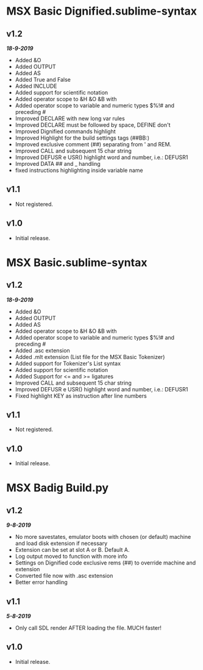 # MSX Basic Dignified.sublime-syntax
## **v1.2**  

***18-9-2019***   
- Added &O  
- Added OUTPUT  
- Added AS  
- Added True and False  
- Added INCLUDE  
- Added support for scientific notation  
- Added operator scope to &H &O &B with  
- Added operator scope to variable and numeric types $%!# and preceding #  
- Improved DECLARE with new long var rules  
- Improved DECLARE must be followed by space, DEFINE don't  
- Improved Dignified commands highlight  
- Improved Highlight for the build settings tags (##BB:)  
- Improved exclusive comment (##) separating from ' and REM.  
- Improved CALL and subsequent 15 char string  
- Improved DEFUSR e USR() highlight word and number, i.e.: DEFUSR1  
- Improved DATA ## and _ handling  
- fixed instructions highlighting inside variable name  

## **v1.1**  
- Not registered.  

## **v1.0**  
- Initial release.  



# MSX Basic.sublime-syntax
## **v1.2**  

***18-9-2019***  
- Added &O  
- Added OUTPUT  
- Added AS  
- Added operator scope to &H &O &B with  
- Added operator scope to variable and numeric types $%!# and preceding #  
- Added .asc extension  
- Added .mlt extension (List file for the MSX Basic Tokenizer)  
- Added support for Tokenizer's List syntax  
- Added support for scientific notation  
- Added Support for <= and >= ligatures  
- Improved CALL and subsequent 15 char string  
- Improved DEFUSR e USR() highlight word and number, i.e.: DEFUSR1  
- Fixed highlight KEY as instruction after line numbers  

## **v1.1**  
- Not registered.  

## **v1.0**  
- Initial release.  

# MSX Badig Build.py
## **v1.2**  

***9-8-2019***  
- No more savestates, emulator boots with chosen (or default) machine and load disk extension if necessary
- Extension can be set at slot A or B. Default A.
- Log output moved to function with more info
- Settings on Dignified code exclusive rems (##) to override machine and extension
- Converted file now with .asc extension
- Better error handling

## **v1.1**  
***5-8-2019***
- Only call SDL render AFTER loading the file. MUCH faster!  

## **v1.0**  
- Initial release.  
